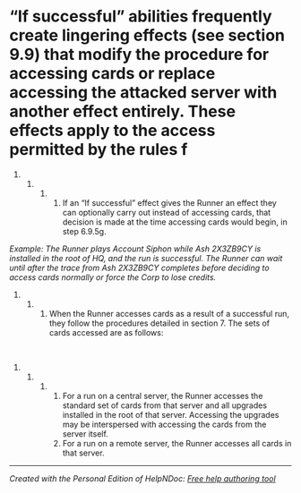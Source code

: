 # “If successful” abilities frequently create lingering effects (see section 9.9) that modify the procedure for accessing cards or replace accessing the attacked server with another effect entirely. These effects apply to the access permitted by the rules f

1. &nbsp;
   1. &nbsp;
      1. &nbsp;
         1. If an “If successful” effect gives the Runner an effect they can optionally carry out instead of accessing cards, that decision is made at the time accessing cards would begin, in step 6.9.5g.

*Example: The Runner plays Account Siphon while Ash 2X3ZB9CY is installed in the root of HQ, and the run is successful. The Runner can wait until after the trace from Ash 2X3ZB9CY completes before deciding to access cards normally or force the Corp to lose credits.*

1. &nbsp;
   1. &nbsp;
      1. When the Runner accesses cards as a result of a successful run, they follow the procedures detailed in section 7. The sets of cards accessed are as follows:

&nbsp;

1. &nbsp;
   1. &nbsp;
      1. &nbsp;
         1. For a run on a central server, the Runner accesses the standard set of cards from that server and all upgrades installed in the root of that server. Accessing the upgrades may be interspersed with accessing the cards from the server itself.
         1. For a run on a remote server, the Runner accesses all cards in that server.


***
_Created with the Personal Edition of HelpNDoc: [Free help authoring tool](<https://www.helpndoc.com/help-authoring-tool>)_
